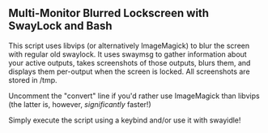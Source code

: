 ## Multi-Monitor Blurred Lockscreen with SwayLock and Bash

This script uses libvips (or alternatively ImageMagick) to blur the screen with regular old swaylock.
It uses swaymsg to gather information about your active outputs, takes screenshots of those outputs, blurs them, and displays them per-output when the screen is locked.
All screenshots are stored in /tmp.

Uncomment the "convert" line if you'd rather use ImageMagick than libvips (the latter is, however, *significantly* faster!)

Simply execute the script using a keybind and/or use it with swayidle!
